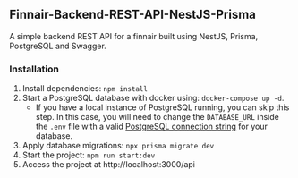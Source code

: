 ## Finnair-Backend-REST-API-NestJS-Prisma

A simple backend REST API for a finnair built using NestJS, Prisma, PostgreSQL and Swagger.

### Installation

1. Install dependencies: `npm install`
2. Start a PostgreSQL database with docker using: `docker-compose up -d`.
    - If you have a local instance of PostgreSQL running, you can skip this step. In this case, you will need to change
      the `DATABASE_URL` inside the `.env` file with a
      valid [PostgreSQL connection string](https://www.prisma.io/docs/concepts/database-connectors/postgresql#connection-details)
      for your database.
3. Apply database migrations: `npx prisma migrate dev`
4. Start the project:  `npm run start:dev`
5. Access the project at http://localhost:3000/api